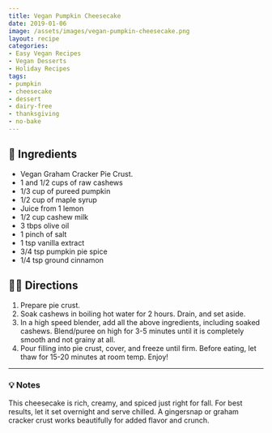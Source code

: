 ```yaml
---
title: Vegan Pumpkin Cheesecake
date: 2019-01-06
image: /assets/images/vegan-pumpkin-cheesecake.png
layout: recipe
categories:
- Easy Vegan Recipes
- Vegan Desserts
- Holiday Recipes
tags:
- pumpkin
- cheesecake
- dessert
- dairy-free
- thanksgiving
- no-bake
---
```


## 🧾 Ingredients

- Vegan Graham Cracker Pie Crust.
- 1 and 1/2 cups of raw cashews
- 1/3 cup of pureed pumpkin
- 1/2 cup of maple syrup
- Juice from 1 lemon
- 1/2 cup cashew milk
- 3 tbps olive oil 
- 1 pinch of salt
- 1 tsp vanilla extract
- 3/4 tsp pumpkin pie spice
- 1/4 tsp ground cinnamon

## 👩‍🍳 Directions

1. Prepare pie crust.
2. Soak cashews in boiling hot water for 2 hours. Drain, and set aside.
3. In a high speed blender, add all the above ingredients, including soaked cashews. Blend/puree on high for 3-5 minutes until it is completely smooth and not grainy at all.
4. Pour filling into pie crust, cover, and freeze until firm. Before eating, let thaw for 15-20 minutes at room temp. Enjoy!


---

### 💡 Notes

This cheesecake is rich, creamy, and spiced just right for fall. For best results, let it set overnight and serve chilled. A gingersnap or graham cracker crust works beautifully for added flavor and crunch.
